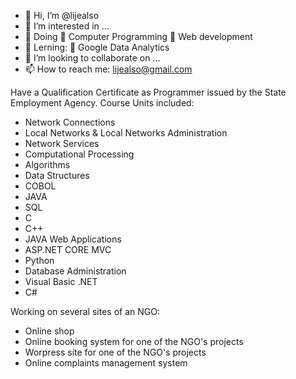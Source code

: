 - 👋 Hi, I’m @lijealso
- 👀 I’m interested in ...
- 🌱 Doing
     🌱 Computer Programming
     🌱 Web development
- 🌱 Lerning:
     🌱 Google Data Analytics
- 💞️ I’m looking to collaborate on ...
- 📫 How to reach me: lijealso@gmail.com

Have a Qualification Certificate as Programmer issued by the State Employment Agency.
Course Units included:
- Network Connections
- Local Networks & Local Networks Administration
- Network Services
- Computational Processing
- Algorithms
- Data Structures
- COBOL
- JAVA
- SQL
- C
- C++
- JAVA Web Applications
- ASP.NET CORE MVC
- Python
- Database Administration
- Visual Basic .NET
- C#

Working on several sites of an NGO:
- Online shop
- Online booking system for one of the NGO's projects
- Worpress site for one of the NGO's projects
- Online complaints management system


<!---
lijealso/lijealso is a ✨ special ✨ repository because its `README.md` (this file) appears on your GitHub profile.
You can click the Preview link to take a look at your changes.
--->
